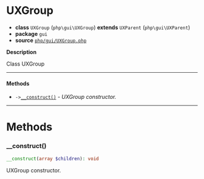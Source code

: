# UXGroup

- **class** `UXGroup` (`php\gui\UXGroup`) **extends** `UXParent` (`php\gui\UXParent`)
- **package** `gui`
- **source** [`php/gui/UXGroup.php`](./src/main/resources/JPHP-INF/sdk/php/gui/UXGroup.php)

**Description**

Class UXGroup

---

#### Methods

- `->`[`__construct()`](#method-__construct) - _UXGroup constructor._

---
# Methods

<a name="method-__construct"></a>

### __construct()
```php
__construct(array $children): void
```
UXGroup constructor.